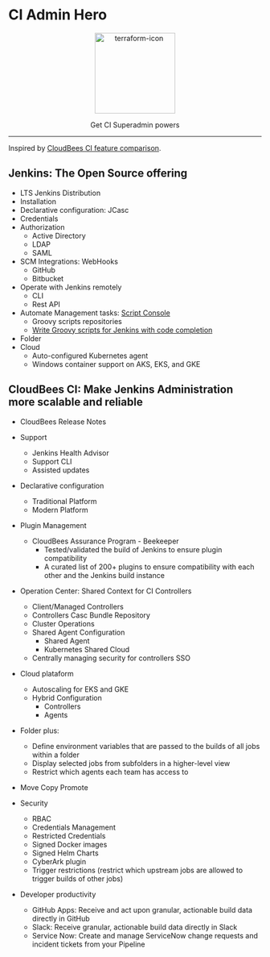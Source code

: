# CI Admin Hero

<p align="center">
  <img alt="terraform-icon" src="https://www.jenkins.io/images/logos/jenkins-is-the-way/jenkins-is-the-way.png" height="160" />
  <p align="center">Get CI Superadmin powers</p>
</p>

---

Inspired by [CloudBees CI feature comparison](https://docs.cloudbees.com/docs/cloudbees-ci/latest/feature-definition).

## Jenkins: The Open Source offering

* LTS Jenkins Distribution
* Installation
* Declarative configuration: JCasc
* Credentials
* Authorization
  * Active Directory
  * LDAP
  * SAML
* SCM Integrations: WebHooks
  * GitHub
  * Bitbucket
* Operate with Jenkins remotely
  * CLI
  * Rest API
* Automate Management tasks: [Script Console](https://www.jenkins.io/doc/book/managing/script-console/)
  * Groovy scripts repositories
  * [Write Groovy scripts for Jenkins with code completion](https://www.mdoninger.de/2011/11/07/write-groovy-scripts-for-jenkins-with-code-completion.html)
* Folder
* Cloud
  * Auto-configured Kubernetes agent
  * Windows container support on AKS, EKS, and GKE

## CloudBees CI: Make Jenkins Administration more scalable and reliable

* CloudBees Release Notes

* Support
  * Jenkins Health Advisor
  * Support CLI
  * Assisted updates

* Declarative configuration
  * Traditional Platform
  * Modern Platform

* Plugin Management
  * CloudBees Assurance Program - Beekeeper
    * Tested/validated the build of Jenkins to ensure plugin compatibility
    * A curated list of 200+ plugins to ensure compatibility with each other and the Jenkins build instance

* Operation Center: Shared Context for CI Controllers
  * Client/Managed Controllers
  * Controllers Casc Bundle Repository
  * Cluster Operations
  * Shared Agent Configuration
    * Shared Agent
    * Kubernetes Shared Cloud
  * Centrally managing security for controllers SSO

* Cloud plataform
  * Autoscaling for EKS and GKE
  * Hybrid Configuration
    * Controllers
    * Agents

* Folder plus:
  * Define environment variables that are passed to the builds of all jobs within a folder
  * Display selected jobs from subfolders in a higher-level view
  * Restrict which agents each team has access to

* Move Copy Promote

* Security
  * RBAC
  * Credentials Management
  * Restricted Credentials
  * Signed Docker images
  * Signed Helm Charts
  * CyberArk plugin
  * Trigger restrictions (restrict which upstream jobs are allowed to trigger builds of other jobs)

* Developer productivity
  * GitHub Apps: Receive and act upon granular, actionable build data directly in GitHub
  * Slack: Receive granular, actionable build data directly in Slack
  * Service Now: Create and manage ServiceNow change requests and incident tickets from your Pipeline
